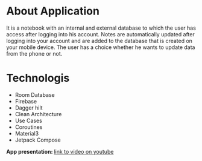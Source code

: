 # About Application

It is a notebook with an internal and external database to which the user has access after logging into his account. Notes are automatically updated after logging into your account and are added to the database that is created on your mobile device. The user has a choice whether he wants to update data from the phone or not.

# Technologis
- Room Database
- Firebase
- Dagger hilt
- Clean Architecture
- Use Cases
- Coroutines
- Material3
- Jetpack Compose 

<p><b>App presentation: </b> <a href = "https://youtu.be/D0voXfabm6Q">link to video on youtube</a></p>
